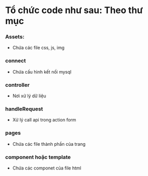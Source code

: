 # Tổ chức code như sau: Theo thư mục

### Assets:

-   Chứa các file css, js, img

### connect

-   Chứa cấu hình kết nối mysql

### controller

-   Nơi xử lý dữ liệu

### handleRequest

-   Xử lý call api trong action form

### pages

-   Chứa các file thành phần của trang

### component hoặc template

-   Chứa các componet của file html
